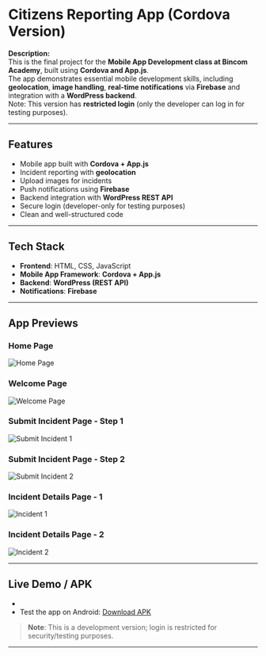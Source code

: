# Citizens Reporting App (Cordova Version)

**Description:**  
This is the final project for the **Mobile App Development class at Bincom Academy**, built using **Cordova and App.js**.  
The app demonstrates essential mobile development skills, including **geolocation**, **image handling**,
**real-time notifications** via **Firebase** and integration with a **WordPress backend**.  
Note: This version has **restricted login** (only the developer can log in for testing purposes).  

---

## **Features**  
- Mobile app built with **Cordova + App.js**  
- Incident reporting with **geolocation**  
- Upload images for incidents  
- Push notifications using **Firebase**  
- Backend integration with **WordPress REST API**  
- Secure login (developer-only for testing purposes)  
- Clean and well-structured code  

---

## **Tech Stack**  
- **Frontend**: HTML, CSS, JavaScript  
- **Mobile App Framework**: **Cordova + App.js**  
- **Backend**: **WordPress (REST API)**  
- **Notifications**: **Firebase**  

---

## **App Previews**

### Home Page
![Home Page](home.PNG)

### Welcome Page
![Welcome Page](welcome.PNG)

### Submit Incident Page - Step 1
![Submit Incident 1](submit-incident-1.PNG)

### Submit Incident Page - Step 2
![Submit Incident 2](submit-incident-2.PNG)

### Incident Details Page - 1
![Incident 1](incident-1.PNG)

### Incident Details Page - 2
![Incident 2](incident-2.PNG)

---

## **Live Demo / APK**  
- 
- Test the app on Android: [Download APK](https://drive.google.com/YourAPKLink) 

> **Note**: This is a development version; login is restricted for security/testing purposes.

---

